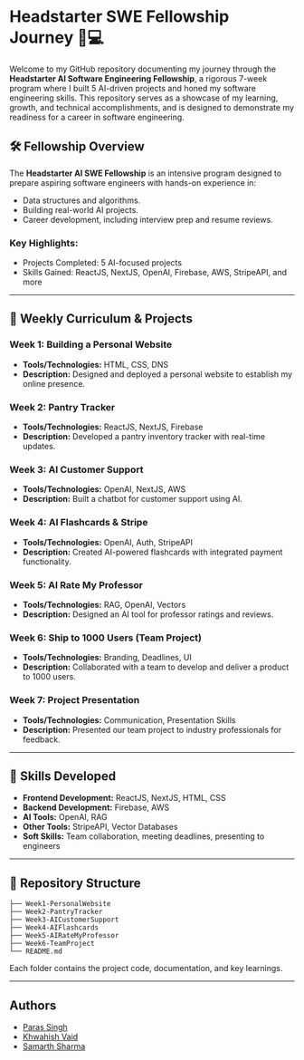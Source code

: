 # Headstarter SWE Fellowship Journey 🚀💻

Welcome to my GitHub repository documenting my journey through the **Headstarter AI Software Engineering Fellowship**, a rigorous 7-week program where I built 5 AI-driven projects and honed my software engineering skills. This repository serves as a showcase of my learning, growth, and technical accomplishments, and is designed to demonstrate my readiness for a career in software engineering.

## 🛠️ Fellowship Overview
The **Headstarter AI SWE Fellowship** is an intensive program designed to prepare aspiring software engineers with hands-on experience in:
- Data structures and algorithms.
- Building real-world AI projects.
- Career development, including interview prep and resume reviews.

### Key Highlights:
- Projects Completed: 5 AI-focused projects
- Skills Gained: ReactJS, NextJS, OpenAI, Firebase, AWS, StripeAPI, and more

---

## 📅 Weekly Curriculum & Projects

### **Week 1: Building a Personal Website**
- **Tools/Technologies:** HTML, CSS, DNS
- **Description:** Designed and deployed a personal website to establish my online presence.

### **Week 2: Pantry Tracker**
- **Tools/Technologies:** ReactJS, NextJS, Firebase
- **Description:** Developed a pantry inventory tracker with real-time updates.

### **Week 3: AI Customer Support**
- **Tools/Technologies:** OpenAI, NextJS, AWS
- **Description:** Built a chatbot for customer support using AI.

### **Week 4: AI Flashcards & Stripe**
- **Tools/Technologies:** OpenAI, Auth, StripeAPI
- **Description:** Created AI-powered flashcards with integrated payment functionality.

### **Week 5: AI Rate My Professor**
- **Tools/Technologies:** RAG, OpenAI, Vectors
- **Description:** Designed an AI tool for professor ratings and reviews.

### **Week 6: Ship to 1000 Users (Team Project)**
- **Tools/Technologies:** Branding, Deadlines, UI
- **Description:** Collaborated with a team to develop and deliver a product to 1000 users.

### **Week 7: Project Presentation**
- **Tools/Technologies:** Communication, Presentation Skills
- **Description:** Presented our team project to industry professionals for feedback.

---

## 🌟 Skills Developed
- **Frontend Development:** ReactJS, NextJS, HTML, CSS
- **Backend Development:** Firebase, AWS
- **AI Tools:** OpenAI, RAG
- **Other Tools:** StripeAPI, Vector Databases
- **Soft Skills:** Team collaboration, meeting deadlines, presenting to engineers

---


## 📂 Repository Structure
```
├── Week1-PersonalWebsite
├── Week2-PantryTracker
├── Week3-AICustomerSupport
├── Week4-AIFlashcards
├── Week5-AIRateMyProfessor
├── Week6-TeamProject
└── README.md
```
Each folder contains the project code, documentation, and key learnings.

---
## Authors
- [Paras Singh](https://github.com/data-dude42)
- [Khwahish Vaid](https://github.com/khwahish1509)
- [Samarth Sharma](https://github.com/samartho4)



